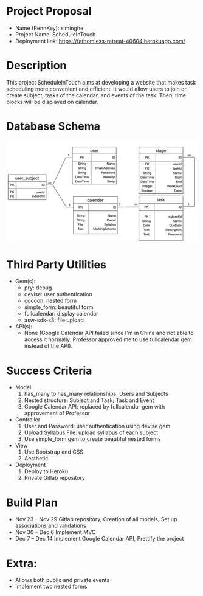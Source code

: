 # Project Proposal
* Name (PennKey): siminghe
* Project Name: ScheduleInTouch
* Deployment link: https://fathomless-retreat-40604.herokuapp.com/
# Description
This project ScheduleInTouch aims at developing a website that makes task scheduling more convenient and efficient. It would allow users to join or create subject, tasks of the calendar, and events of the task. Then, time blocks will be displayed on calendar. 
# Database Schema
![DatabaseSchema](scheme.png)
# Third Party Utilities
* Gem(s): 
  * pry: debug
  * devise: user authentication
  * cocoon: nested form
  * simple_form: beautiful form
  * fullcalendar: display calendar
  * asw-sdk-s3: file upload
* API(s): 
  * None (Google Calendar API failed since I'm in China and not able to access it normally. Professor approved me to use fullcalendar gem instead of the API).
# Success Criteria
* Model
  1. has_many to has_many relationships: Users and Subjects
  2. Nested structure: Subject and Task; Task and Event
  3. Google Calendar API: replaced by fullcalendar gem with approvement of Professor
* Controller
  1. User and Password: user authentication using devise gem
  2. Upload Syllabus File: upload syllabus of each subject
  3. Use simple_form gem to create beautiful nested forms
* View
  1. Use Bootstrap and CSS
  2. Aesthetic
* Deployment
  1. Deploy to Heroku
  2. Private Gitlab repository

# Build Plan
* Nov 23 – Nov 29	Gitlab repository, Creation of all models, Set up associations and validations
* Nov 30 – Dec 6	Implement MVC
* Dec 7 – Dec 14	Implement Google Calendar API, Prettify the project

# Extra:
- Allows both public and private events
- Implement two nested forms

